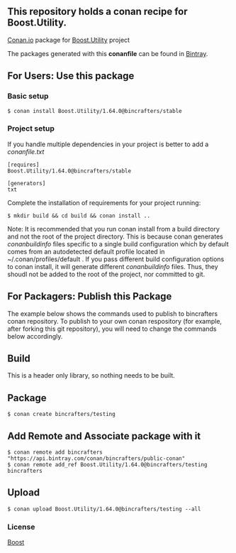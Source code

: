 ## This repository holds a conan recipe for Boost.Utility.

[Conan.io](https://conan.io) package for [Boost.Utility](https://github.com/Boostorg/Utility) project

The packages generated with this **conanfile** can be found in [Bintray](https://bintray.com/bincrafters/public-conan/Boost.Utility%3Abincrafters).

## For Users: Use this package

### Basic setup

    $ conan install Boost.Utility/1.64.0@bincrafters/stable

### Project setup

If you handle multiple dependencies in your project is better to add a *conanfile.txt*

    [requires]
    Boost.Utility/1.64.0@bincrafters/stable

    [generators]
    txt

Complete the installation of requirements for your project running:</small></span>

    $ mkdir build && cd build && conan install ..
	
Note: It is recommended that you run conan install from a build directory and not the root of the project directory.  This is because conan generates *conanbuildinfo* files specific to a single build configuration which by default comes from an autodetected default profile located in ~/.conan/profiles/default .  If you pass different build configuration options to conan install, it will generate different *conanbuildinfo* files.  Thus, they shoudl not be added to the root of the project, nor committed to git. 

## For Packagers: Publish this Package

The example below shows the commands used to publish to bincrafters conan repository. To publish to your own conan respository (for example, after forking this git repository), you will need to change the commands below accordingly. 

## Build  

This is a header only library, so nothing needs to be built.

## Package 

    $ conan create bincrafters/testing
	
## Add Remote and Associate package with it

	$ conan remote add bincrafters "https://api.bintray.com/conan/bincrafters/public-conan"
	$ conan remote add_ref Boost.Utility/1.64.0@bincrafters/testing bincrafters

## Upload

    $ conan upload Boost.Utility/1.64.0@bincrafters/testing --all

### License
[Boost](LICENSE)
